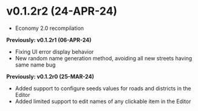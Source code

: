 # v0.1.2r2 (24-APR-24)
- Economy 2.0 recompilation

**Previously:  v0.1.2r1 (06-APR-24)**
- Fixing UI error display behavior
- New random name generation method, avoiding all new streets having same name bug

**Previously:  v0.1.2r0 (25-MAR-24)**
- Added support to configure seeds values for roads and districts in the Editor
- Added limited support to edit names of any clickable item in the Editor

